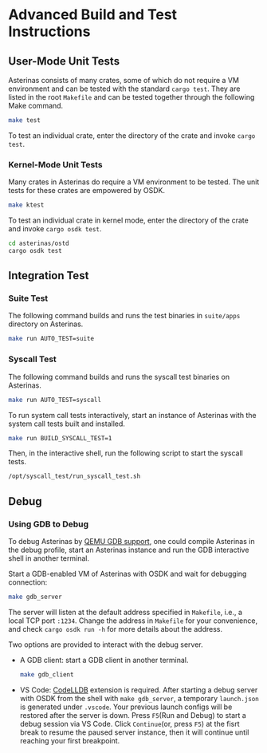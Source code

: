 # Advanced Build and Test Instructions

## User-Mode Unit Tests

Asterinas consists of many crates,
some of which do not require a VM environment
and can be tested with the standard `cargo test`.
They are listed in the root `Makefile`
and can be tested together through the following Make command.

```bash
make test
```

To test an individual crate, enter the directory of the crate and invoke `cargo test`.

### Kernel-Mode Unit Tests

Many crates in Asterinas do require a VM environment to be tested.
The unit tests for these crates are empowered by OSDK.

```bash
make ktest
```

To test an individual crate in kernel mode, enter the directory of the crate and invoke `cargo osdk test`.

```bash
cd asterinas/ostd
cargo osdk test
```

## Integration Test

### Suite Test

The following command builds and runs the test binaries in `suite/apps` directory on Asterinas.

```bash
make run AUTO_TEST=suite
```

### Syscall Test

The following command builds and runs the syscall test binaries on Asterinas.

```bash
make run AUTO_TEST=syscall
```

To run system call tests interactively, start an instance of Asterinas with the system call tests built and installed.

```bash
make run BUILD_SYSCALL_TEST=1
```

Then, in the interactive shell, run the following script to start the syscall tests.

```bash
/opt/syscall_test/run_syscall_test.sh
```

## Debug

### Using GDB to Debug

To debug Asterinas by [QEMU GDB support](https://qemu-project.gitlab.io/qemu/system/gdb.html),
one could compile Asterinas in the debug profile,
start an Asterinas instance and run the GDB interactive shell in another terminal.

Start a GDB-enabled VM of Asterinas with OSDK and wait for debugging connection:

```bash
make gdb_server
```

The server will listen at the default address specified in `Makefile`, i.e., a local TCP port `:1234`.
Change the address in `Makefile` for your convenience,
and check `cargo osdk run -h` for more details about the address.

Two options are provided to interact with the debug server.

- A GDB client: start a GDB client in another terminal.

    ```bash
    make gdb_client
    ```

- VS Code: [CodeLLDB](https://marketplace.visualstudio.com/items?itemName=vadimcn.vscode-lldb) extension is required.
After starting a debug server with OSDK from the shell with `make gdb_server`,
a temporary `launch.json` is generated under `.vscode`.
Your previous launch configs will be restored after the server is down.
Press `F5`(Run and Debug) to start a debug session via VS Code. 
Click `Continue`(or, press `F5`) at the fisrt break to resume the paused server instance,
then it will continue until reaching your first breakpoint. 
